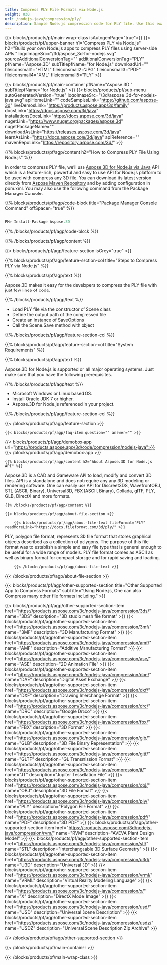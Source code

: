 ```yaml
---
title: Compress PLY File Formats via Node.js
weight: 830
url: /nodejs-java/compression/ply/
description: Sample Node.js compression code for PLY file. Use this example code to compress PLY file within any Web based application.
---
```


{{< blocks/products/pf/main-wrap-class isAutogenPage="true">}}
{{< blocks/products/pf/upper-banner h1="Compress PLY via Node.js" h2="Build your own Node.js apps to compress PLY files using server-side APIs." logoImageSrc="/3d/aspose_3d-for-nodejs.svg" sourceAdditionalConversionTag="" additionalConversionTag="PLY" pfName="Aspose.3D" subTitlepfName="for Node.js" downloadUrl="" fileiconsmall1="HTML" fileiconsmall2="JPG" fileiconsmall3="PDF" fileiconsmall4="XML" fileiconsmall5="PLY" >}}

{{< blocks/products/pf/main-container pfName="Aspose.3D " subTitlepfName="for Node.js" >}}
{{< blocks/products/pf/sub-menu autoGeneratedVersion="true" logoImageSrc="/3d/aspose_3d-for-nodejs-java.svg" apiHomeLink="" codeSamplesLink="https://github.com/aspose-3d" liveDemosLink="https://products.aspose.app/3d/family" docsLink="https://docs.aspose.com/3d/java" installationsDocsLink="https://docs.aspose.com/3d/java" nugetLink="https://www.nuget.org/packages/aspose.3d" nugetPackageName="" downloadAsLink="https://releases.aspose.com/3d/java" learnAsLink="https://docs.aspose.com/3d/java" apiReference="" mavenRepoLink="https://repository.aspose.com/3d/" >}}

{{% blocks/products/pf/agp/content h2="How to Compress PLY File Using Node.js" %}}

 In order to compress PLY file, we’ll use
 [Aspose.3D for Node.js via Java](https://products.aspose.com/3d/nodejs-java/) 
 API which is a feature-rich, powerful and easy to use API for Node.js platform to be used with compress any 3D file. You can download its latest version directly from
 [Aspose Maven Repository](https://repository.aspose.com/3d/)
 and by adding configuration in pom.xml.
 You may also use the following command from the Package Manager Console.

{{% blocks/products/pf/agp/code-block title="Package Manager Console Command" offSpacer="true" %}}

```cs

PM> Install-Package Aspose.3D

```

{{% /blocks/products/pf/agp/code-block %}}

{{% /blocks/products/pf/agp/content %}}

{{< blocks/products/pf/agp/feature-section isGrey="true" >}}

{{% blocks/products/pf/agp/feature-section-col title="Steps to Compress PLY via Node.js" %}}

{{% blocks/products/pf/agp/text %}}

 Aspose.3D makes it easy for the developers to compress the PLY file with just few lines of code.

{{% /blocks/products/pf/agp/text %}}

-  Load PLY file via the constructor of Scene class
-  Define the output path of the compressed file
-  Create an instance of SaveOptions
-  Call the Scene.Save method with object

{{% /blocks/products/pf/agp/feature-section-col %}}

{{% blocks/products/pf/agp/feature-section-col title="System Requirements" %}}

{{% blocks/products/pf/agp/text %}}

 Aspose.3D for Node.js is supported on all major operating systems. Just make sure that you have the following prerequisites.

{{% /blocks/products/pf/agp/text %}}

-  Microsoft Windows or Linux based OS.
-  Install Oracle JDK 7 or higher.
-  Aspose.3D for Node.js referenced in your project.

{{% /blocks/products/pf/agp/feature-section-col %}}

{{< /blocks/products/pf/agp/feature-section >}}

    {{< blocks/products/pf/agp/faq-item question="" answer="" >}}
 
{{< blocks/products/pf/agp/demobox-app url="https://products.aspose.app/3d/code/compression/nodejs-java">}}
{{< /blocks/products/pf/agp/demobox-app >}}

<!-- aboutfile Starts -->

    {{% blocks/products/pf/agp/content h2="About Aspose.3D for Node.js API" %}}

 Aspose.3D is a CAD and Gameware API to load, modify and convert 3D files. API is a standalone and does not require any any 3D modeling or rendering software. One can easily use API for Discreet3DS, WavefrontOBJ, STL (ASCII, Binary), Universal3D, FBX (ASCII, Binary), Collada, glTF, PLY, GLB, DirectX and more formats. 



    {{% /blocks/products/pf/agp/content %}}

    {{< blocks/products/pf/agp/about-file-section >}}

        {{< blocks/products/pf/agp/about-file-text fileFormat="PLY" readMoreLink="https://docs.fileformat.com/3d/ply/" >}}
PLY, polygon file format, represents 3D file format that stores graphical objects described as a collection of polygons. The purpose of this file format was to establish a simple and easy file type that is general enough to be useful for a wide range of models. PLY file format comes as ASCII as well as binary format for compact storage and for rapid saving and loading.

        {{< /blocks/products/pf/agp/about-file-text >}}

{{< /blocks/products/pf/agp/about-file-section >}}

<!-- aboutfile Ends -->

{{< blocks/products/pf/agp/other-supported-section title="Other Supported App to Compress Formats" subTitle="Using Node.js, One can also Compress many other file formats including." >}}

{{< blocks/products/pf/agp/other-supported-section-item href="https://products.aspose.com/3d/nodejs-java/compression/3ds/" name="3DS" description="3D studio mesh file format" >}}
{{< blocks/products/pf/agp/other-supported-section-item href="https://products.aspose.com/3d/nodejs-java/compression/3mf/" name="3MF" description="3D Manufacturing Format" >}}
{{< blocks/products/pf/agp/other-supported-section-item href="https://products.aspose.com/3d/nodejs-java/compression/amf/" name="AMF" description="Additive Manufacturing Format" >}}
{{< blocks/products/pf/agp/other-supported-section-item href="https://products.aspose.com/3d/nodejs-java/compression/ase/" name="ASE" description="2D Animation File" >}}
{{< blocks/products/pf/agp/other-supported-section-item href="https://products.aspose.com/3d/nodejs-java/compression/dae/" name="DAE" description="Digital Asset Exchange" >}}
{{< blocks/products/pf/agp/other-supported-section-item href="https://products.aspose.com/3d/nodejs-java/compression/dxf/" name="DXF" description="Drawing Interchange Format" >}}
{{< blocks/products/pf/agp/other-supported-section-item href="https://products.aspose.com/3d/nodejs-java/compression/drc/" name="DRC" description="Google Draco" >}}
{{< blocks/products/pf/agp/other-supported-section-item href="https://products.aspose.com/3d/nodejs-java/compression/fbx/" name="FBX" description="3D Format" >}}
{{< blocks/products/pf/agp/other-supported-section-item href="https://products.aspose.com/3d/nodejs-java/compression/glb/" name="GLB" description="3D File Binary Representation" >}}
{{< blocks/products/pf/agp/other-supported-section-item href="https://products.aspose.com/3d/nodejs-java/compression/gltf/" name="GLTF" description="GL Transmission Format" >}}
{{< blocks/products/pf/agp/other-supported-section-item href="https://products.aspose.com/3d/nodejs-java/compression/jt/" name="JT" description="Jupiter Tessellation File" >}}
{{< blocks/products/pf/agp/other-supported-section-item href="https://products.aspose.com/3d/nodejs-java/compression/obj/" name="OBJ" description="3D File Format" >}}
{{< blocks/products/pf/agp/other-supported-section-item href="https://products.aspose.com/3d/nodejs-java/compression/ply/" name="PLY" description="Polygon File Format" >}}
{{< blocks/products/pf/agp/other-supported-section-item href="https://products.aspose.com/3d/nodejs-java/compression/pdf/" name="PDF" description="3D PDF" >}}
{{< blocks/products/pf/agp/other-supported-section-item href="https://products.aspose.com/3d/nodejs-java/compression/rvm/" name="RVM" description="AVEVA Plant Design Model" >}}
{{< blocks/products/pf/agp/other-supported-section-item href="https://products.aspose.com/3d/nodejs-java/compression/stl/" name="STL" description="Interchangeable 3D Surface Geometry" >}}
{{< blocks/products/pf/agp/other-supported-section-item href="https://products.aspose.com/3d/nodejs-java/compression/u3d/" name="U3D" description="Universal 3D" >}}
{{< blocks/products/pf/agp/other-supported-section-item href="https://products.aspose.com/3d/nodejs-java/compression/vrml/" name="VRML" description="Virtual Reality Modeling Language" >}}
{{< blocks/products/pf/agp/other-supported-section-item href="https://products.aspose.com/3d/nodejs-java/compression/x/" name="X" description="DirectX Model Image" >}}
{{< blocks/products/pf/agp/other-supported-section-item href="https://products.aspose.com/3d/nodejs-java/compression/usd/" name="USD" description="Universal Scene Description" >}}
{{< blocks/products/pf/agp/other-supported-section-item href="https://products.aspose.com/3d/nodejs-java/compression/usdz/" name="USDZ" description="Universal Scene Description Zip Archive" >}}

{{< /blocks/products/pf/agp/other-supported-section >}}

{{< /blocks/products/pf/main-container >}}
    
{{< /blocks/products/pf/main-wrap-class >}}